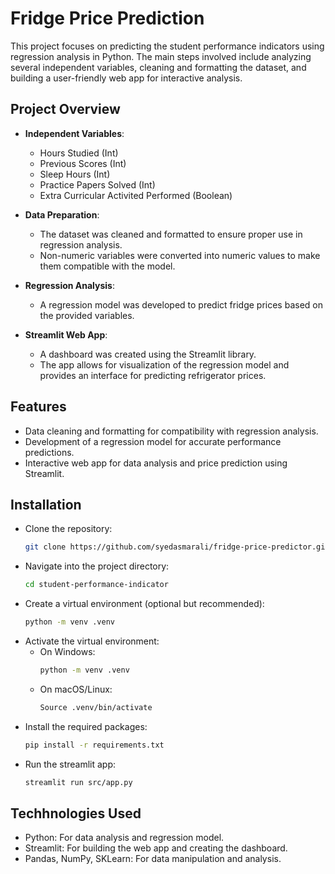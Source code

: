 # Fridge Price Prediction

This project focuses on predicting the student performance indicators using regression analysis in Python. The main steps involved include analyzing several independent variables, cleaning and formatting the dataset, and building a user-friendly web app for interactive analysis.

## Project Overview

- **Independent Variables**: 
  - Hours Studied (Int)
  - Previous Scores (Int)
  - Sleep Hours (Int)
  - Practice Papers Solved (Int)
  - Extra Curricular Activited Performed (Boolean)

- **Data Preparation**: 
  - The dataset was cleaned and formatted to ensure proper use in regression analysis.
  - Non-numeric variables were converted into numeric values to make them compatible with the model.

- **Regression Analysis**: 
  - A regression model was developed to predict fridge prices based on the provided variables.

- **Streamlit Web App**: 
  - A dashboard was created using the Streamlit library.
  - The app allows for visualization of the regression model and provides an interface for predicting refrigerator prices.

## Features

- Data cleaning and formatting for compatibility with regression analysis.
- Development of a regression model for accurate performance predictions.
- Interactive web app for data analysis and price prediction using Streamlit.

## Installation

- Clone the repository:
   ```bash
   git clone https://github.com/syedasmarali/fridge-price-predictor.git](https://github.com/syedasmarali/student-performance-indicator.git
   
- Navigate into the project directory:
  ```bash
  cd student-performance-indicator

- Create a virtual environment (optional but recommended):
  ```bash
  python -m venv .venv

- Activate the virtual environment:
  - On Windows:
    ```bash
    python -m venv .venv
  - On macOS/Linux:
    ```bash
    Source .venv/bin/activate

- Install the required packages:
  ```bash
  pip install -r requirements.txt

- Run the streamlit app:
  ```bash
  streamlit run src/app.py


## Techhnologies Used

- Python: For data analysis and regression model.
- Streamlit: For building the web app and creating the dashboard.
- Pandas, NumPy, SKLearn: For data manipulation and analysis.
